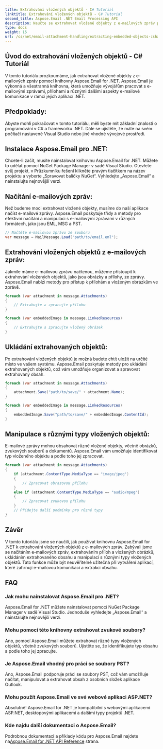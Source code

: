```yaml
---
title: Extrahování vložených objektů - C# Tutorial
linktitle: Extrahování vložených objektů - C# Tutorial
second_title: Aspose.Email .NET Email Processing API
description: Naučte se extrahovat vložené objekty z e-mailových zpráv pomocí Aspose.Email for .NET. Podrobný průvodce s příklady kódu.
type: docs
weight: 15
url: /cs/net/email-attachment-handling/extracting-embedded-objects-csharp-tutorial/
---
```


## Úvod do extrahování vložených objektů - C# Tutoriál

V tomto tutoriálu prozkoumáme, jak extrahovat vložené objekty z e-mailových zpráv pomocí knihovny Aspose.Email for .NET. Aspose.Email je výkonná a všestranná knihovna, která umožňuje vývojářům pracovat s e-mailovými zprávami, přílohami a různými dalšími aspekty e-mailové komunikace v rámci jejich aplikací .NET.

## Předpoklady:

Abyste mohli pokračovat v tomto tutoriálu, měli byste mít základní znalosti o programování v C# a frameworku .NET. Dále se ujistěte, že máte na svém počítači nastavené Visual Studio nebo jiné vhodné vývojové prostředí.

## Instalace Aspose.Email pro .NET:

Chcete-li začít, musíte nainstalovat knihovnu Aspose.Email for .NET. Můžete to udělat pomocí NuGet Package Manager v sadě Visual Studio. Otevřete svůj projekt, v Průzkumníku řešení klikněte pravým tlačítkem na název projektu a vyberte „Spravovat balíčky NuGet“. Vyhledejte „Aspose.Email“ a nainstalujte nejnovější verzi.

## Načítání e-mailových zpráv:

Než budeme moci extrahovat vložené objekty, musíme do naší aplikace načíst e-mailové zprávy. Aspose.Email poskytuje třídy a metody pro efektivní načítání a manipulaci s e-mailovými zprávami v různých formátech, jako jsou EML, MSG a PST.

```csharp
// Načtěte e-mailovou zprávu ze souboru
var message = MailMessage.Load("path/to/email.eml");
```

## Extrahování vložených objektů z e-mailových zpráv:

Jakmile máme e-mailovou zprávu načtenou, můžeme přistoupit k extrahování vložených objektů, jako jsou obrázky a přílohy, ze zprávy. Aspose.Email nabízí metody pro přístup k přílohám a vloženým obrázkům ve zprávě.

```csharp
foreach (var attachment in message.Attachments)
{
    // Extrahujte a zpracujte přílohu
}

foreach (var embeddedImage in message.LinkedResources)
{
    // Extrahujte a zpracujte vložený obrázek
}
```

## Ukládání extrahovaných objektů:

Po extrahování vložených objektů je možná budete chtít uložit na určité místo ve vašem systému. Aspose.Email poskytuje metody pro ukládání extrahovaných objektů, což vám umožňuje organizovat a spravovat extrahovaný obsah.

```csharp
foreach (var attachment in message.Attachments)
{
    attachment.Save("path/to/save/" + attachment.Name);
}

foreach (var embeddedImage in message.LinkedResources)
{
    embeddedImage.Save("path/to/save/" + embeddedImage.ContentId);
}
```

## Manipulace s různými typy vložených objektů:

E-mailové zprávy mohou obsahovat různé vložené objekty, včetně obrázků, zvukových souborů a dokumentů. Aspose.Email vám umožňuje identifikovat typ vloženého objektu a podle toho jej zpracovat.

```csharp
foreach (var attachment in message.Attachments)
{
    if (attachment.ContentType.MediaType == "image/jpeg")
    {
        // Zpracovat obrazovou přílohu
    }
    else if (attachment.ContentType.MediaType == "audio/mpeg")
    {
        // Zpracovat zvukovou přílohu
    }
    // Přidejte další podmínky pro různé typy
}
```

## Závěr

V tomto tutoriálu jsme se naučili, jak používat knihovnu Aspose.Email for .NET k extrahování vložených objektů z e-mailových zpráv. Zabývali jsme se načítáním e-mailových zpráv, extrahováním příloh a vložených obrázků, ukládáním extrahovaného obsahu a manipulací s různými typy vložených objektů. Tato funkce může být neuvěřitelně užitečná při vytváření aplikací, které zahrnují e-mailovou komunikaci a extrakci obsahu.

## FAQ

### Jak mohu nainstalovat Aspose.Email pro .NET?

Aspose.Email for .NET můžete nainstalovat pomocí NuGet Package Manager v sadě Visual Studio. Jednoduše vyhledejte „Aspose.Email“ a nainstalujte nejnovější verzi.

### Mohu pomocí této knihovny extrahovat zvukové soubory?

Ano, pomocí Aspose.Email můžete extrahovat různé typy vložených objektů, včetně zvukových souborů. Ujistěte se, že identifikujete typ obsahu a podle toho jej zpracujte.

### Je Aspose.Email vhodný pro práci se soubory PST?

Ano, Aspose.Email podporuje práci se soubory PST, což vám umožňuje načítat, manipulovat a extrahovat obsah z osobních složek aplikace Outlook.

### Mohu použít Aspose.Email ve své webové aplikaci ASP.NET?

Absolutně! Aspose.Email for .NET je kompatibilní s webovými aplikacemi ASP.NET, desktopovými aplikacemi a dalšími typy projektů .NET.

### Kde najdu další dokumentaci o Aspose.Email?

 Podrobnou dokumentaci a příklady kódu pro Aspose.Email najdete na[Aspose.Email for .NET API Reference](https://reference.aspose.com/email/net/) strana.